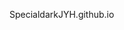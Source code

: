 SpecialdarkJYH.github.io

<html>
<head>
<meta charset="UTF-8">

</head>
<body>
<object style="width: 100%; height: 100%" data="https://specialdark.tistory.com/"></object>
</body>
</html>


